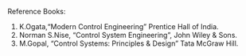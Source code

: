 Reference Books:
1. K.Ogata,“Modern Control Engineering” Prentice Hall of India.
2. Norman S.Nise, “Control System Engineering”, John Wiley & Sons.
3. M.Gopal, “Control Systems: Principles & Design” Tata McGraw Hill.